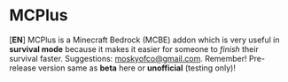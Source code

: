 # MCPlus
[**EN**] MCPlus is a Minecraft Bedrock (MCBE) addon which is very useful in **survival mode** because it makes it easier for someone to *finish* their survival faster.
Suggestions: moskyofco@gmail.com. Remember! Pre-release version same as **beta** here or **unofficial** (testing only)!
